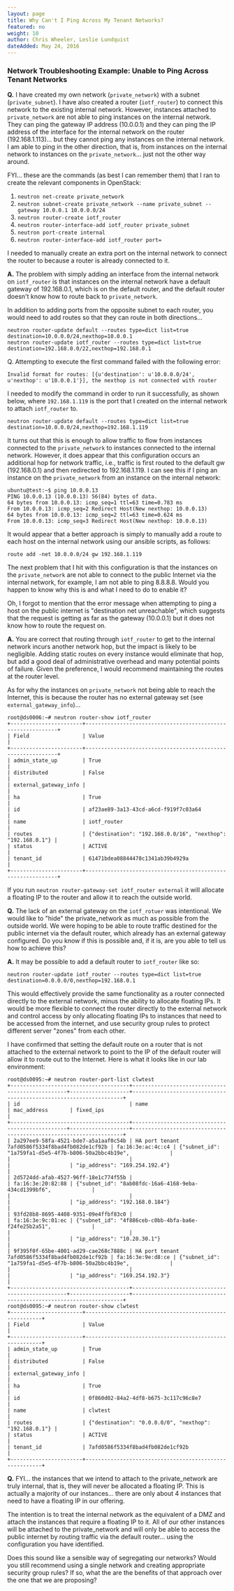 ```yaml
---
layout: page
title: Why Can't I Ping Across My Tenant Networks?
featured: no
weight: 10
author: Chris Wheeler, Leslie Lundquist
dateAdded: May 24, 2016
---
```


### Network Troubleshooting Example: Unable to Ping Across Tenant Networks


**Q.** I have created my own network (`private_network`) with a subnet (`private_subnet`). I have also created a router (`iotf_router`) to connect this network to the existing internal network. However, instances attached to `private_network` are not able to ping instances on the internal network. They can ping the gateway IP address (10.0.0.1) and they can ping the IP address of the interface for the internal network on the router (192.168.1.113)... but they cannot ping any instances on the internal network. I am able to ping in the other direction, that is, from instances on the internal network to instances on the `private_network`... just not the other way around.

FYI... these are the commands (as best I can remember them) that I ran to create the relevant components in OpenStack:

1. `neutron net-create private_network`
2. `neutron subnet-create private_network --name private_subnet --gateway 10.0.0.1 10.0.0.0/24`
3. `neutron router-create iotf_router`
4. `neutron router-interface-add iotf_router private_subnet`
5. `neutron port-create internal`
6. `neutron router-interface-add iotf_router port=`

I needed to manually create an extra port on the internal network to connect the router to because a router is already connected to it.

**A.** The problem with simply adding an interface from the internal network on `iotf_router` is that instances on the internal network have a default gateway of 192.168.0.1, which is on the default router, and the default router doesn't know how to route back to `private_network`.

In addition to adding ports from the opposite subnet to each router, you would need to add routes so that they can route in both directions...
```
neutron router-update default --routes type=dict list=true destination=10.0.0.0/24,nexthop=10.0.0.1
neutron router-update iotf_router --routes type=dict list=true destination=192.168.0.0/22,nexthop=192.168.0.1
```

Q. Attempting to execute the first command failed with the following error:
```
Invalid format for routes: [{u'destination': u'10.0.0.0/24', u'nexthop': u'10.0.0.1'}], the nexthop is not connected with router
```
I needed to modify the command in order to run it successfully, as shown below, where `192.168.1.119` is the port that I created on the internal network to attach `iotf_router` to.

```
neutron router-update default --routes type=dict list=true destination=10.0.0.0/24,nexthop=192.168.1.119
```

It turns out that this is enough to allow traffic to flow from instances connected to the `private_network` to instances connected to the internal network. However, it does appear that this configuration occurs an additional hop for network traffic, i.e., traffic is first routed to the default gw (192.168.0.1) and then redirected to 192.168.1.119. I can see this if I ping an instance on the `private_network` from an instance on the internal network:
```
ubuntu@test:~$ ping 10.0.0.13
PING 10.0.0.13 (10.0.0.13) 56(84) bytes of data.
64 bytes from 10.0.0.13: icmp_seq=1 ttl=63 time=0.783 ms
From 10.0.0.13: icmp_seq=2 Redirect Host(New nexthop: 10.0.0.13)
64 bytes from 10.0.0.13: icmp_seq=2 ttl=63 time=0.624 ms
From 10.0.0.13: icmp_seq=3 Redirect Host(New nexthop: 10.0.0.13)
```

It would appear that a better approach is simply to manually add a route to each host on the internal network using our ansible scripts, as follows:
```
route add -net 10.0.0.0/24 gw 192.168.1.119
```

The next problem that I hit with this configuration is that the instances on the `private_network` are not able to connect to the public Internet via the internal network, for example, I am not able to ping 8.8.8.8. Would you happen to know why this is and what I need to do to enable it?

Oh, I forgot to mention that the error message when attempting to ping a host on the public internet is "destination net unreachable", which suggests that the request is getting as far as the gateway (10.0.0.1) but it does not know how to route the request on.

**A.** You are correct that routing through `iotf_router` to get to the internal network incurs another network hop, but the impact is likely to be negligible. Adding static routes on every instance would eliminate that hop, but add a good deal of administrative overhead and many potential points of failure. Given the preference, I would recommend maintaining the routes at the router level.

As for why the instances on `private_network` not being able to reach the Internet, this is because the router has no external gateway set (see `external_gateway_info`)...

```
root@ds0006:~# neutron router-show iotf_router
+-----------------------+-------------------------------------------------------------+
| Field                 | Value                                                       |
+-----------------------+-------------------------------------------------------------+
| admin_state_up        | True                                                        |
| distributed           | False                                                       |
| external_gateway_info |                                                             |
| ha                    | True                                                        |
| id                    | af23ae89-3a13-43cd-a6cd-f919f7c03a64                        |
| name                  | iotf_router                                                 |
| routes                | {"destination": "192.168.0.0/16", "nexthop": "192.168.0.1"} |
| status                | ACTIVE                                                      |
| tenant_id             | 61471bdea08844478c1341ab39b4929a                            |
+-----------------------+-------------------------------------------------------------+
```

If you run `neutron router-gateway-set iotf_router external` it will allocate a floating IP to the router and allow it to reach the outside world.

**Q.** The lack of an external gateway on the `iotf_rotuer` was intentional. We would like to "hide" the private_network as much as possible from the outside world. We were hoping to be able to route traffic destined for the public internet via the default router, which already has an external gateway configured. Do you know if this is possible and, if it is, are you able to tell us how to achieve this?

**A.** It may be possible to add a default router to `iotf_router` like so:
```
neutron router-update iotf_router --routes type=dict list=true destination=0.0.0.0/0,nexthop=192.168.0.1
```

This would effectively provide the same functionality as a router connected directly to the external network, minus the ability to allocate floating IPs. It would be more flexible to connect the router directly to the external network and control access by only allocating floating IPs to instances that need to be accessed from the internet, and use security group rules to protect different server "zones" from each other.

I have confirmed that setting the default route on a router that is not attached to the external network to point to the IP of the default router will allow it to route out to the Internet. Here is what it looks like in our lab environment:

```
root@ds0095:~# neutron router-port-list clwtest
+--------------------------------------+-------------------------------------------------+-------------------+-------------------------------------------------------------------+
| id                                   | name                                            | mac_address       | fixed_ips                                                         |
+--------------------------------------+-------------------------------------------------+-------------------+-------------------------------------------------------------------+
| 2a297ee9-58fa-4521-bde7-a5a1aaf0c54b | HA port tenant 7afd0586f5334f8bad4fb082de1cf92b | fa:16:3e:ac:4c:c4 | {"subnet_id": "1a759fa1-d5e5-4f7b-b806-50a2bbc4b19e",             |
|                                      |                                                 |                   | "ip_address": "169.254.192.4"}                                    |
| 2d5724dd-afab-4527-96ff-18e1c774f55b |                                                 | fa:16:3e:20:82:88 | {"subnet_id": "8ab08fdc-16a6-4168-9eba-434cd1399bf6",             |
|                                      |                                                 |                   | "ip_address": "192.168.0.184"}                                    |
| 93fd28b8-8695-4408-9351-09e4ffbf83c0 |                                                 | fa:16:3e:9c:01:ec | {"subnet_id": "4f886ceb-c0bb-4bfa-ba6e-f24fe25b2a51",             |
|                                      |                                                 |                   | "ip_address": "10.20.30.1"}                                       |
| 9f395f0f-65be-4001-ad29-cae268c7888c | HA port tenant 7afd0586f5334f8bad4fb082de1cf92b | fa:16:3e:9e:d8:ce | {"subnet_id": "1a759fa1-d5e5-4f7b-b806-50a2bbc4b19e",             |
|                                      |                                                 |                   | "ip_address": "169.254.192.3"}                                    |
+--------------------------------------+-------------------------------------------------+-------------------+-------------------------------------------------------------------+
root@ds0095:~# neutron router-show clwtest
+-----------------------+--------------------------------------------------------+
| Field                 | Value                                                  |
+-----------------------+--------------------------------------------------------+
| admin_state_up        | True                                                   |
| distributed           | False                                                  |
| external_gateway_info |                                                        |
| ha                    | True                                                   |
| id                    | 0f860d02-84a2-4df8-b675-3c117c96c8e7                   |
| name                  | clwtest                                                |
| routes                | {"destination": "0.0.0.0/0", "nexthop": "192.168.0.1"} |
| status                | ACTIVE                                                 |
| tenant_id             | 7afd0586f5334f8bad4fb082de1cf92b                       |
+-----------------------+--------------------------------------------------------+
```

**Q.** FYI... the instances that we intend to attach to the private_network are truly internal, that is, they will never be allocated a floating IP. This is actually a majority of our instances... there are only about 4 instances that need to have a floating IP in our offering.

The intention is to treat the internal network as the equivalent of a DMZ and attach the instances that require a floating IP to it. All of our other instances will be attached to the private_network and will only be able to access the public internet by routing traffic via the default router... using the configuration you have identified.

Does this sound like a sensible way of segregating our networks? Would you still recommend using a single network and creating appropriate security group rules? If so, what the are the benefits of that approach over the one that we are proposing?
